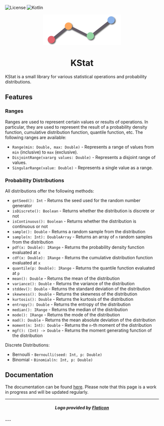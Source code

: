 ![License](https://img.shields.io/badge/License-MIT-%2368AD63?style=for-the-badge)
![Kotlin](https://img.shields.io/badge/Kotlin-1.8.0-%233e7fa8?logo=java&style=for-the-badge)

<p align="center">
    <img width="256" height="100" src="img/kstat-small.png" />
</p>

<h1 align="center">KStat</h1>

KStat is a small library for various statistical operations and probability distributions.

## Features

### Ranges

Ranges are used to represent certain values or results of operations. In particular, they are used to represent the 
result of a probability density function, cumulative distribution function, quantile function, etc. The following 
ranges are available:

- `Range(min: Double, max: Double)` - Represents a range of values from `min` (inclusive) to `max` (exclusive).
- `DisjointRange(vararg values: Double)` - Represents a disjoint range of values. 
- `SingularRange(value: Double)` - Represents a single value as a range.

### Probability Distributions

All distributions offer the following methods:

- `getSeed(): Int` - Returns the seed used for the random number generator
- `isDiscrete(): Boolean` - Returns whether the distribution is discrete or not
- `isContinuous(): Boolean` - Returns whether the distribution is continuous or not
- `sample(): Double` - Returns a random sample from the distribution
- `sample(n: Int): DoubleArray` - Returns an array of `n` random samples from the distribution
- `pdf(x: Double): IRange` - Returns the probability density function evaluated at `x`
- `cdf(x: Double): IRange` - Returns the cumulative distribution function evaluated at `x`
- `quantile(p: Double): IRange` - Returns the quantile function evaluated at `p`
- `mean(): Double` - Returns the mean of the distribution
- `variance(): Double` - Returns the variance of the distribution
- `stddev(): Double` - Returns the standard deviation of the distribution
- `skewness(): Double` - Returns the skewness of the distribution
- `kurtosis(): Double` - Returns the kurtosis of the distribution
- `entropy(): Double` - Returns the entropy of the distribution
- `median(): IRange` - Returns the median of the distribution
- `mode(): IRange` - Returns the mode of the distribution
- `mad(): Double` - Returns the mean absolute deviation of the distribution
- `moment(n: Int): Double` - Returns the `n`-th moment of the distribution
- `mgf(): (Int) -> Double` - Returns the moment generating function of the distribution

Discrete Distributions:

- Bernoulli - `Bernoulli(seed: Int, p: Double)`
- Binomial - `Binomial(n: Int, p: Double)`

## Documentation

The documentation can be found [here](https://kstat-documentation.netlify.app/). Please note that this page is a work 
in progress and will be updated regularly.

---
<h5 align="center">Logo provided by <a href="https://www.flaticon.com/">Flaticon</a></h5>
---